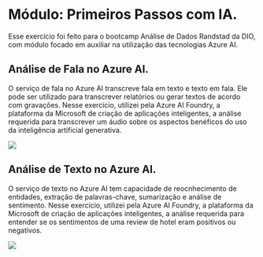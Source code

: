 <h1>Módulo: Primeiros Passos com IA.</h1>
<p>Esse exercício foi feito para o bootcamp Análise de Dados Randstad da DIO, com módulo focado em auxiliar na utilização das tecnologias Azure AI.</p>

<h2>Análise de Fala no Azure AI.</h2>
<p>O serviço de fala no Azure AI transcreve fala em texto e texto em fala. Ele pode ser utilizado para transcrever relatórios ou gerar textos de acordo com gravações. Nesse exercício, utilizei pela Azure AI Foundry, a plataforma da Microsoft de criação de aplicações inteligentes, a análise requerida para transcrever um áudio sobre os aspectos benéficos do uso da inteligência artificial generativa.</p>

<img src="https://i.postimg.cc/bpRxQfJh/Speech.png">

<h2>Análise de Texto no Azure AI.</h2>
<p>O serviço de texto no Azure AI tem capacidade de reocnhecimento de entidades, extração de palavras-chave, sumarização e análise de sentimento. Nesse exercício, utilizei pela Azure AI Foundry, a plataforma da Microsoft de criação de aplicações inteligentes, a análise requerida para entender se os sentimentos de uma review de hotel eram positivos ou negativos.</p>

<img src="https://i.postimg.cc/BsBLzcG5/Text.png">
